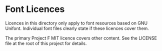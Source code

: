 # Font Licences

Licences in this directory only apply to font resources based on GNU Unifont.
Individual font files clearly state if these licences cover them.

The primary Project F MIT licence covers other content.
See the LICENSE file at the root of this project for details.
